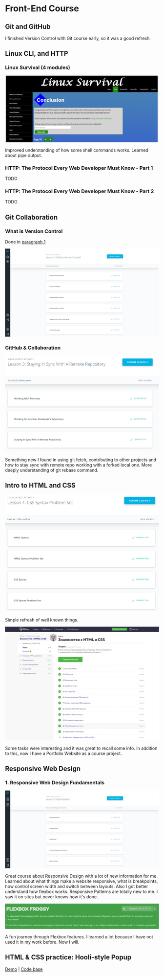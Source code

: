 # Front-End Course

## Git and GitHub

I finished Version Control with Git course early, so it was a good refresh.

## Linux CLI, and HTTP

### Linux Survival (4 modules)

![conclusion](task_linux_cli/conclusion.png)

Improved understanding of how some shell commands works. Learned about pipe output.

### HTTP: The Protocol Every Web Developer Must Know - Part 1

TODO

### HTTP: The Protocol Every Web Developer Must Know - Part 2

TODO

## Git Collaboration

### What is Version Control

Done in [paragraph 1](#1-git-and-github)

![Version Control with Git](task_git_collaboration/git.png)

### GitHub & Collaboration

![GitHub & Collaboration](task_git_collaboration/git_collab.png)

Something new I found in using git fetch, contributing to other projects and how to stay sync with remote repo working with a forked local one. More deeply understanding of git rebase command.

## Intro to HTML and CSS

![1.Intro to HTML & CSS (Eng)](task_html_css_intro/introHTMLandCSSdone.png)

Simple refresh of well known things.

![2.HTML Academy HTML & CSS Basics](task_html_css_intro/HTMLandCSSdone.png)

Some tasks were interesting and it was great to recall some info. In addition to this, now I have a Portfolio Website as a course project.

## Responsive Web Design

### 1. Responsive Web Design Fundamentals

![1. Responsive Web Design Fundamentals](task_responsive_web_design/RWDF-done-screenshot.png)

Great course about Responsive Design with a lot of new information for me. Learned about what things make a website responsive, what is breakpoints, how control screen width and switch between layouts. Also I got better understand how flexbox works. Responsive Patterns are totally new to me. I saw it on sites but never knows how it's done.

![2. Flexbox Froggy](task_responsive_web_design/flexbox-froggy-done.png)

A fun journey through Flexbox features. I learned a lot because I have not used it in my work before. Now I will.

## HTML & CSS practice: Hooli-style Popup

[Demo](http://igorosa.github.io/kottans-frontend/html-css-popup/index.html) |
[Code base](https://github.com/IgorOsa/frontend-2019-p2p/tree/html-css-popup/submissions/IgorOsa/html-css-popup)
